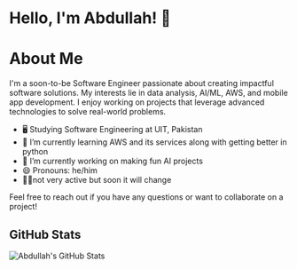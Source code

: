 # Hello, I'm Abdullah! 👋

# About Me

I'm a soon-to-be Software Engineer passionate about creating impactful software solutions.
My interests lie in data analysis, AI/ML, AWS, and mobile app development. I enjoy working on projects that leverage advanced technologies to solve real-world problems.

- 🖥 Studying Software Engineering at UIT, Pakistan 
- 🌱 I’m currently learning AWS and its services along with getting better in python
- 🔭 I’m currently working on making fun AI projects 
- 😄 Pronouns: he/him
- 🙇🏼not very active but soon it will change 

  
Feel free to reach out if you have any questions or want to collaborate on a project!

## GitHub Stats

![Abdullah's GitHub Stats](https://github-readme-stats.vercel.app/api?username=Abdulla6h77&show_icons=true&theme=radical)
